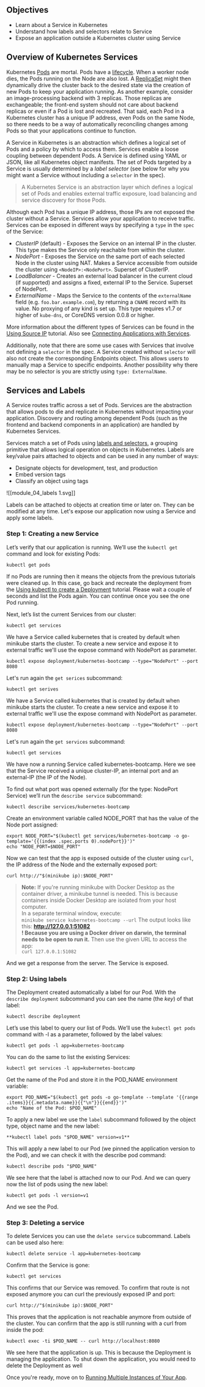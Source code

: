 ## Objectives
- Learn about a Service in Kubernetes
- Understand how labels and selectors relate to Service
- Expose an application outside a Kubernetes cluster using Service

## Overview of Kubernetes Services

Kubernetes [Pods](https://kubernetes.io/docs/concepts/workloads/pods/) are mortal. Pods have a [lifecycle](https://kubernetes.io/docs/concepts/workloads/pods/pod-lifecycle/). When a worker node dies, the Pods running on the Node are also lost. A [ReplicaSet](https://kubernetes.io/docs/concepts/workloads/controllers/replicaset/) might then dynamically drive the cluster back to the desired state via the creation of new Pods to keep your application running. As another example, consider an image-processing backend with 3 replicas. Those replicas are exchangeable; the front-end system should not care about backend replicas or even if a Pod is lost and recreated. That said, each Pod in a Kubernetes cluster has a unique IP address, even Pods on the same Node, so there needs to be a way of automatically reconciling changes among Pods so that your applications continue to function.

A Service in Kubernetes is an abstraction which defines a logical set of Pods and a policy by which to access them. Services enable a loose coupling between dependent Pods. A Service is defined using YAML or JSON, like all Kubernetes object manifests. The set of Pods targeted by a Service is usually determined by a _label selector_ (see below for why you might want a Service without including a `selector` in the spec).

>A Kubernetes Service is an abstraction layer which defines a logical set of Pods and enables external traffic exposure, load balancing and service discovery for those Pods.

Although each Pod has a unique IP address, those IPs are not exposed the cluster without a Service. Services allow your application to receive traffic. Services can be exposed in different ways by specifying a `type` in the `spec` of the Service:

- _ClusterIP_ (default) - Exposes the Service on an internal IP in the cluster. This type makes the Service only reachable from within the cluster.
- _NodePort_ - Exposes the Service on the same port of each selected Node in the cluster using NAT. Makes a Service accessible from outside the cluster using `<NodeIP>:<NodePort>`. Superset of ClusterIP.
- _LoadBalancer_ - Creates an external load balancer in the current cloud (if supported) and assigns a fixed, external IP to the Service. Superset of NodePort.
- _ExternalName_ - Maps the Service to the contents of the `externalName` field (e.g. `foo.bar.example.com`), by returning a `CNAME` record with its value. No proxying of any kind is set up. This type requires v1.7 or higher of `kube-dns`, or CoreDNS version 0.0.8 or higher.

More information about the different types of Services can be found in the [Using Source IP](https://kubernetes.io/docs/tutorials/services/source-ip/) tutorial. Also see [Connecting Applications with Services](https://kubernetes.io/docs/tutorials/services/connect-applications-service/).

Additionally, note that there are some use cases with Services that involve not defining a `selector` in the spec. A Service created without `selector` will also not create the corresponding Endpoints object. This allows users to manually map a Service to specific endpoints. Another possibility why there may be no selector is you are strictly using `type: ExternalName`.

## Services and Labels

A Service routes traffic across a set of Pods. Services are the abstraction that allows pods to die and replicate in Kubernetes without impacting your application. Discovery and routing among dependent Pods (such as the frontend and backend components in an application) are handled by Kubernetes Services.

Services match a set of Pods using [labels and selectors](https://kubernetes.io/docs/concepts/overview/working-with-objects/labels), a grouping primitive that allows logical operation on objects in Kubernetes. Labels are key/value pairs attached to objects and can be used in any number of ways:

- Designate objects for development, test, and production
- Embed version tags
- Classify an object using tags

![[module_04_labels 1.svg]]

Labels can be attached to objects at creation time or later on. They can be modified at any time. Let's expose our application now using a Service and apply some labels.

### Step 1: Creating a new Service

Let’s verify that our application is running. We’ll use the `kubectl get` command and look for existing Pods:

`kubectl get pods`

If no Pods are running then it means the objects from the previous tutorials were cleaned up. In this case, go back and recreate the deployment from the [Using kubectl to create a Deployment](https://kubernetes.io/docs/tutorials/kubernetes-basics/deploy-app/deploy-intro#deploy-an-app) tutorial. Please wait a couple of seconds and list the Pods again. You can continue once you see the one Pod running.

Next, let’s list the current Services from our cluster:

`kubectl get services`

We have a Service called kubernetes that is created by default when minikube starts the cluster. To create a new service and expose it to external traffic we'll use the expose command with NodePort as parameter.

`kubectl expose deployment/kubernetes-bootcamp --type="NodePort" --port 8080`

Let's run again the `get serices` subcommand:

`kubectl get serives`

We have a Service called kubernetes that is created by default when minikube starts the cluster. To create a new service and expose it to external traffic we'll use the expose command with NodePort as parameter.

`kubectl expose deployment/kubernetes-bootcamp --type="NodePort" --port 8080`

Let's run again the `get services` subcommand:

`kubectl get services`

We have now a running Service called kubernetes-bootcamp. Here we see that the Service received a unique cluster-IP, an internal port and an external-IP (the IP of the Node).

To find out what port was opened externally (for the type: NodePort Service) we’ll run the `describe service` subcommand:

`kubectl describe services/kubernetes-bootcamp`

Create an environment variable called NODE_PORT that has the value of the Node port assigned:

`export NODE_PORT="$(kubectl get services/kubernetes-bootcamp -o go-template='{{(index .spec.ports 0).nodePort}}')"`  
`echo "NODE_PORT=$NODE_PORT"`

Now we can test that the app is exposed outside of the cluster using `curl`, the IP address of the Node and the externally exposed port:

`curl http://"$(minikube ip):$NODE_PORT"`

>**Note:** 
>If you're running minikube with Docker Desktop as the container driver, a minikube tunnel is needed. This is because containers inside Docker Desktop are isolated from your host computer.  
>In a separate terminal window, execute:  
>`minikube service kubernetes-bootcamp --url`
>The output looks like this:
>**http://127.0.0.1:51082  
>!  Because you are using a Docker driver on darwin, the terminal needs to be open to run it.**
>Then use the given URL to access the app:  
>`curl 127.0.0.1:51082`

And we get a response from the server. The Service is exposed.

### Step 2: Using labels

The Deployment created automatically a label for our Pod. With the `describe deployment` subcommand you can see the name (the _key_) of that label:

`kubectl describe deployment`

Let’s use this label to query our list of Pods. We’ll use the `kubectl get pods` command with -l as a parameter, followed by the label values:

`kubectl get pods -l app=kubernetes-bootcamp`

You can do the same to list the existing Services:

`kubectl get services -l app=kubernetes-bootcamp`

Get the name of the Pod and store it in the POD_NAME environment variable:

`export POD_NAME="$(kubectl get pods -o go-template --template '{{range .items}}{{.metadata.name}}{{"\n"}}{{end}}')"`  
`echo "Name of the Pod: $POD_NAME"`

To apply a new label we use the `label` subcommand followed by the object type, object name and the new label:

`**kubectl label pods "$POD_NAME" version=v1**`

This will apply a new label to our Pod (we pinned the application version to the Pod), and we can check it with the describe pod command:

`kubectl describe pods "$POD_NAME"`

We see here that the label is attached now to our Pod. And we can query now the list of pods using the new label:

`kubectl get pods -l version=v1`

And we see the Pod.

### Step 3: Deleting a service

To delete Services you can use the `delete service` subcommand. Labels can be used also here:

`kubectl delete service -l app=kubernetes-bootcamp`

Confirm that the Service is gone:

`kubectl get services`

This confirms that our Service was removed. To confirm that route is not exposed anymore you can curl the previously exposed IP and port:

`curl http://"$(minikube ip):$NODE_PORT"`

This proves that the application is not reachable anymore from outside of the cluster. You can confirm that the app is still running with a curl from inside the pod:

`kubectl exec -ti $POD_NAME -- curl http://localhost:8080`

We see here that the application is up. This is because the Deployment is managing the application. To shut down the application, you would need to delete the Deployment as well

Once you're ready, move on to [Running Multiple Instances of Your App](https://kubernetes.io/docs/tutorials/kubernetes-basics/scale/scale-intro/ "Running Multiple Instances of Your App").